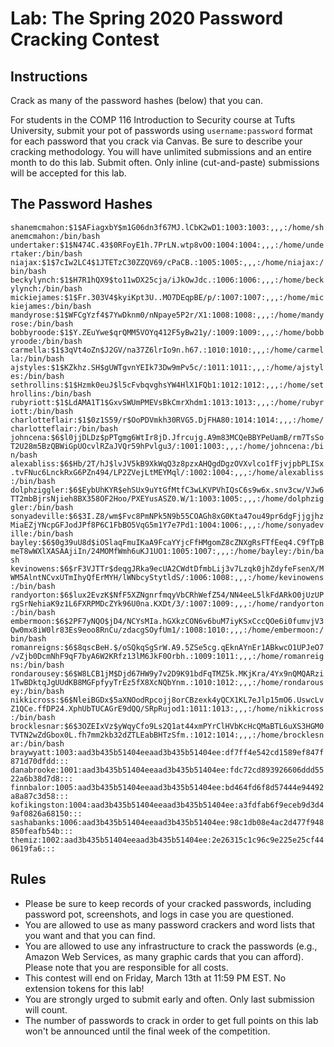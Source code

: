 # Lab: The Spring 2020 Password Cracking Contest

## Instructions

Crack as many of the password hashes (below) that you can.

For students in the COMP 116 Introduction to Security course at Tufts University, submit your pot of passwords using `username:password` format for each password that you crack via Canvas.  Be sure to describe your cracking methodology.  You will have unlimited submissions and an entire month to do this lab.  Submit often.  Only inline (cut-and-paste) submissions will be accepted for this lab.

## The Password Hashes

`
shanemcmahon:$1$AFiagxbY$m1G06dn3f67MJ.lCbK2wD1:1003:1003:,,,:/home/shanemcmahon:/bin/bash
undertaker:$1$N474C.43$0RFoyE1h.7PrLN.wtp8vO0:1004:1004:,,,:/home/undertaker:/bin/bash
niajax:$1$7cIw2LC4$1JTETzC30ZZQV69/cPaCB.:1005:1005:,,,:/home/niajax:/bin/bash
beckylynch:$1$H7R1hQX9$to11wDX25cja/iJkOwJdc.:1006:1006:,,,:/home/beckylynch:/bin/bash
mickiejames:$1$Fr.303V4$kyiKpt3U..MO7DEqpBE/p/:1007:1007:,,,:/home/mickiejames:/bin/bash
mandyrose:$1$WFCgYzf4$7YwDknm0/nNpaye5P2r/X1:1008:1008:,,,:/home/mandyrose:/bin/bash
bobbyroode:$1$Y.ZEuYwe$qrQMM5VOYq412F5yBw21y/:1009:1009:,,,:/home/bobbyroode:/bin/bash
carmella:$1$3qVt4oZn$J2GV/na37Z6lrIo9n.h67.:1010:1010:,,,:/home/carmella:/bin/bash
ajstyles:$1$KZkhz.SH$gUWTgvnYEIk73Dw9mPv5c/:1011:1011:,,,:/home/ajstyles:/bin/bash
sethrollins:$1$Hzmk0euJ$l5cFvbqvghsYW4HlX1FQb1:1012:1012:,,,:/home/sethrollins:/bin/bash
rubyriott:$1$LdAMA1T1$GxvSWUmPMEVsBkCmrXhdm1:1013:1013:,,,:/home/rubyriott:/bin/bash
charlotteflair:$1$0z1S59/r$OoPDVmkh30RVG5.DjFHA80:1014:1014:,,,:/home/charlotteflair:/bin/bash
johncena:$6$l0jjDLDz$pPTgmg6WtIr8jD.Jfrcujg.A9m83MCQeBBYPeUamB/rm7TsSoT2U28m5BzQBWiGpUOcvlRZaJVQr59hPvlgu3/:1001:1003:,,,:/home/johncena:/bin/bash
alexabliss:$6$Hb/2T/hJ$lvJV5kB9XkWqQ3z8pzxAHQgdDgzOVXvlco1fFjvjpbPLISx.tvFNuc6LnckRxG6PZn494/LP2ZVejLtMEYMql/:1002:1004:,,,:/home/alexabliss:/bin/bash
dolphziggler:$6$EybUhKYR$ehSUx9uYtGfMtfC3wLKVPVhIQsC6s9w6x.snv3cw/VJw6TT2mbBjrsNjieh8BX358OF2Hoo/PXEYusASZ0.W/1:1003:1005:,,,:/home/dolphziggler:/bin/bash
sonyadeville:$6$3I.Z8/wm$Fvc8PmNPk5N9b55COAGh8xG0Kta47ou49pr6dgFjjgjhzMiaEZjYNcpGFJodJPf8P6C1FbBO5VqG5m1Y7e7Pd1:1004:1006:,,,:/home/sonyadeville:/bin/bash
bayley:$6$0g39uU8d$iOSlaqFmuIKaA9FcaYYjcFfHMgomZ8cZNXgRsFTfEeq4.C9fTpBmeT8wWXlXASAAjiIn/24MOMfWmh6uKJ1UO1:1005:1007:,,,:/home/bayley:/bin/bash
kevinowens:$6$rF3VJTTr$deqgJRka9ecUA2CWdtDfmbLij3v7Lzqk0jhZdyfeFsenX/MWM5AlntNCvxUTmIhyQfErMYH/lWNbcyStytldS/:1006:1008:,,,:/home/kevinowens:/bin/bash
randyorton:$6$lux2EvzK$NfF5XZNgnrfmqyVbCRhWefZ54/NN4eeL5lkFdARkO0jUzUPrgSrNehiaK9z1L6FXRPMDcZYk96U0na.KXDt/3/:1007:1009:,,,:/home/randyorton:/bin/bash
embermoon:$6$2PF7yNQO$jD4/NCYsMIa.hGXkzCON6v6buM7iyKSxCccQOe6i0fumvjV3Qw0mx8iW0lr83Es9eoo8RnCu/zdacgSOyfUm1/:1008:1010:,,,:/home/embermoon:/bin/bash
romanreigns:$6$8qscBeH.$/oSQkqSgSrW.A9.5ZSe5cg.qEknAYnEr1ABkwcO1UPJeO7/vZjb0DcmNhF9qF7byA6W2KRfz13lM6JkF0Orbh.:1009:1011:,,,:/home/romanreigns:/bin/bash
rondarousey:$6$W8LCB1jM$Djd67HW9y7v2D9K91bdFqTMZ5k.MKjKra/4Yx9nQMQARzi1TwBDktqJgUUdKB8MGFpfyyTrEz5fX8XcNQbYnm.:1010:1012:,,,:/home/rondarousey:/bin/bash
nikkicross:$6$NleiBGDx$5aXNOodRpcojj8orCBzexk4yQCX1KL7eJlp15mO6.UswcLvZ1QCe.ffDP24.XphUbTUCAGrE9dQQ/SRpRujod1:1011:1013:,,,:/home/nikkicross:/bin/bash
brocklesnar:$6$3OZEIxVz$yWqyCfo9Ls2Q1at44xmPYrClHVbKcHcQMaBTL6uXS3HGM0TVTN2wZdGbox0L.fh7mm2kb32dZTLEabBHTzSfm.:1012:1014:,,,:/home/brocklesnar:/bin/bash
braywyatt:1003:aad3b435b51404eeaad3b435b51404ee:df7ff4e542cd1589ef847f871d70dfdd:::
danabrooke:1001:aad3b435b51404eeaad3b435b51404ee:fdc72cd893926606ddd5522a6b38d7d8:::
finnbalor:1005:aad3b435b51404eeaad3b435b51404ee:bd464fd6f8d57444e94492a8a87c3d58:::
kofikingston:1004:aad3b435b51404eeaad3b435b51404ee:a3fdfab6f9eceb9d3d49af0826a68150:::
sashabanks:1006:aad3b435b51404eeaad3b435b51404ee:98c1db08e4ac2d477f948850feafb54b:::
themiz:1002:aad3b435b51404eeaad3b435b51404ee:2e26315c1c96c9e225e25cf440619fa6:::
`

## Rules

* Please be sure to keep records of your cracked passwords, including password pot, screenshots, and logs in case you are questioned.
* You are allowed to use as many password crackers and word lists that you want and that you can find.
* You are allowed to use any infrastructure to crack the passwords (e.g., Amazon Web Services, as many graphic cards that you can afford).  Please note that you are responsible for all costs.
* This contest will end on Friday, March 13th at 11:59 PM EST.  No extension tokens for this lab!
* You are strongly urged to submit early and often.  Only last submission will count.
* The number of passwords to crack in order to get full points on this lab won't be announced until the final week of the competition.